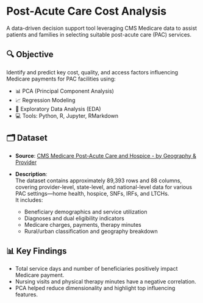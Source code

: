# Post-Acute Care Cost Analysis

A data-driven decision support tool leveraging CMS Medicare data to assist patients and families in selecting suitable post-acute care (PAC) services.

## 🔍 Objective
Identify and predict key cost, quality, and access factors influencing Medicare payments for PAC facilities using:

- 📊 PCA (Principal Component Analysis)
- 📈 Regression Modeling
- 🧪 Exploratory Data Analysis (EDA)
- 💻 Tools: Python, R, Jupyter, RMarkdown

## 🗂️ Dataset

- **Source**: [CMS Medicare Post-Acute Care and Hospice - by Geography & Provider](https://data.cms.gov/provider-summary-by-type-of-service/medicare-post-acute-care-hospice/medicare-post-acute-care-and-hospice-by-geography-provider)

- **Description**:  
  The dataset contains approximately 89,393 rows and 88 columns, covering provider-level, state-level, and national-level data for various PAC settings—home health, hospice, SNFs, IRFs, and LTCHs.  
  It includes:
  - Beneficiary demographics and service utilization
  - Diagnoses and dual eligibility indicators
  - Medicare charges, payments, therapy minutes
  - Rural/urban classification and geography breakdown

## 📊 Key Findings
- Total service days and number of beneficiaries positively impact Medicare payment.
- Nursing visits and physical therapy minutes have a negative correlation.
- PCA helped reduce dimensionality and highlight top influencing features.

